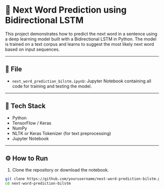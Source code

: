 # 🧠 Next Word Prediction using Bidirectional LSTM

This project demonstrates how to predict the next word in a sentence using a deep learning model built with a Bidirectional LSTM in Python. The model is trained on a text corpus and learns to suggest the most likely next word based on input sequences.

---

## 📁 File

- `next_word_prediction_bilstm.ipynb`: Jupyter Notebook containing all code for training and testing the model.

---

## 🧰 Tech Stack

- Python
- TensorFlow / Keras
- NumPy
- NLTK or Keras Tokenizer (for text preprocessing)
- Jupyter Notebook

---

## ⚙️ How to Run

1. Clone the repository or download the notebook.

```bash
git clone https://github.com/yourusername/next-word-prediction-bilstm.git
cd next-word-prediction-bilstm
